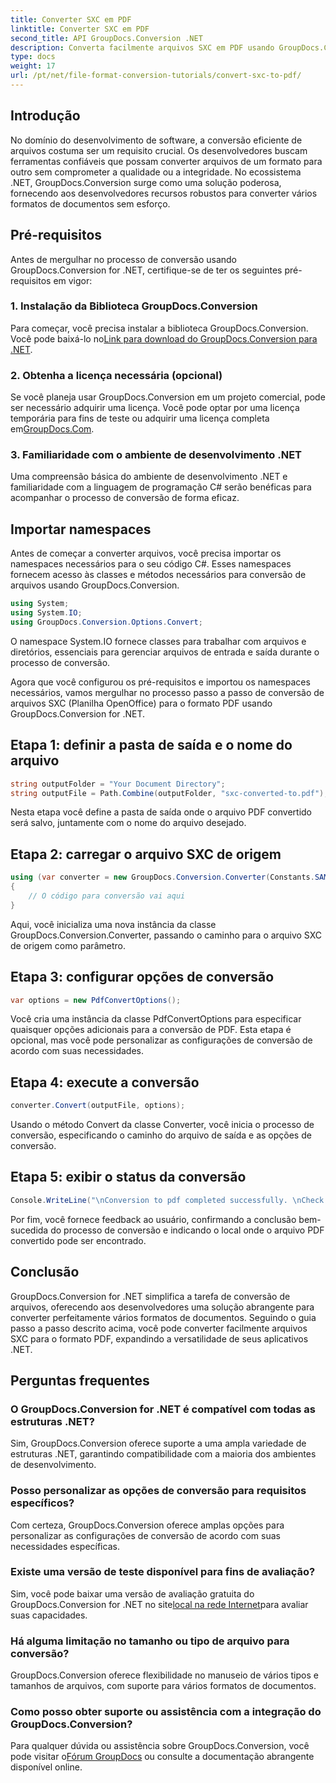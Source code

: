 ```yaml
---
title: Converter SXC em PDF
linktitle: Converter SXC em PDF
second_title: API GroupDocs.Conversion .NET
description: Converta facilmente arquivos SXC em PDF usando GroupDocs.Conversion for .NET. Personalize as opções de conversão para integração perfeita com seus aplicativos .NET.
type: docs
weight: 17
url: /pt/net/file-format-conversion-tutorials/convert-sxc-to-pdf/
---
```

## Introdução
No domínio do desenvolvimento de software, a conversão eficiente de arquivos costuma ser um requisito crucial. Os desenvolvedores buscam ferramentas confiáveis que possam converter arquivos de um formato para outro sem comprometer a qualidade ou a integridade. No ecossistema .NET, GroupDocs.Conversion surge como uma solução poderosa, fornecendo aos desenvolvedores recursos robustos para converter vários formatos de documentos sem esforço.
## Pré-requisitos
Antes de mergulhar no processo de conversão usando GroupDocs.Conversion for .NET, certifique-se de ter os seguintes pré-requisitos em vigor:
### 1. Instalação da Biblioteca GroupDocs.Conversion
 Para começar, você precisa instalar a biblioteca GroupDocs.Conversion. Você pode baixá-lo no[Link para download do GroupDocs.Conversion para .NET](https://releases.groupdocs.com/conversion/net/).
### 2. Obtenha a licença necessária (opcional)
Se você planeja usar GroupDocs.Conversion em um projeto comercial, pode ser necessário adquirir uma licença. Você pode optar por uma licença temporária para fins de teste ou adquirir uma licença completa em[GroupDocs.Com](https://purchase.groupdocs.com/buy).
### 3. Familiaridade com o ambiente de desenvolvimento .NET
Uma compreensão básica do ambiente de desenvolvimento .NET e familiaridade com a linguagem de programação C# serão benéficas para acompanhar o processo de conversão de forma eficaz.

## Importar namespaces
Antes de começar a converter arquivos, você precisa importar os namespaces necessários para o seu código C#. Esses namespaces fornecem acesso às classes e métodos necessários para conversão de arquivos usando GroupDocs.Conversion.

```csharp
using System;
using System.IO;
using GroupDocs.Conversion.Options.Convert;
```

O namespace System.IO fornece classes para trabalhar com arquivos e diretórios, essenciais para gerenciar arquivos de entrada e saída durante o processo de conversão.

Agora que você configurou os pré-requisitos e importou os namespaces necessários, vamos mergulhar no processo passo a passo de conversão de arquivos SXC (Planilha OpenOffice) para o formato PDF usando GroupDocs.Conversion for .NET.
## Etapa 1: definir a pasta de saída e o nome do arquivo
```csharp
string outputFolder = "Your Document Directory";
string outputFile = Path.Combine(outputFolder, "sxc-converted-to.pdf");
```
Nesta etapa você define a pasta de saída onde o arquivo PDF convertido será salvo, juntamente com o nome do arquivo desejado.
## Etapa 2: carregar o arquivo SXC de origem
```csharp
using (var converter = new GroupDocs.Conversion.Converter(Constants.SAMPLE_SXC))
{
    // O código para conversão vai aqui
}
```
Aqui, você inicializa uma nova instância da classe GroupDocs.Conversion.Converter, passando o caminho para o arquivo SXC de origem como parâmetro.
## Etapa 3: configurar opções de conversão
```csharp
var options = new PdfConvertOptions();
```
Você cria uma instância da classe PdfConvertOptions para especificar quaisquer opções adicionais para a conversão de PDF. Esta etapa é opcional, mas você pode personalizar as configurações de conversão de acordo com suas necessidades.
## Etapa 4: execute a conversão
```csharp
converter.Convert(outputFile, options);
```
Usando o método Convert da classe Converter, você inicia o processo de conversão, especificando o caminho do arquivo de saída e as opções de conversão.
## Etapa 5: exibir o status da conversão
```csharp
Console.WriteLine("\nConversion to pdf completed successfully. \nCheck output in {0}", outputFolder);
```
Por fim, você fornece feedback ao usuário, confirmando a conclusão bem-sucedida do processo de conversão e indicando o local onde o arquivo PDF convertido pode ser encontrado.

## Conclusão
GroupDocs.Conversion for .NET simplifica a tarefa de conversão de arquivos, oferecendo aos desenvolvedores uma solução abrangente para converter perfeitamente vários formatos de documentos. Seguindo o guia passo a passo descrito acima, você pode converter facilmente arquivos SXC para o formato PDF, expandindo a versatilidade de seus aplicativos .NET.
## Perguntas frequentes
### O GroupDocs.Conversion for .NET é compatível com todas as estruturas .NET?
Sim, GroupDocs.Conversion oferece suporte a uma ampla variedade de estruturas .NET, garantindo compatibilidade com a maioria dos ambientes de desenvolvimento.
### Posso personalizar as opções de conversão para requisitos específicos?
Com certeza, GroupDocs.Conversion oferece amplas opções para personalizar as configurações de conversão de acordo com suas necessidades específicas.
### Existe uma versão de teste disponível para fins de avaliação?
 Sim, você pode baixar uma versão de avaliação gratuita do GroupDocs.Conversion for .NET no site[local na rede Internet](https://releases.groupdocs.com/conversion/net/)para avaliar suas capacidades.
### Há alguma limitação no tamanho ou tipo de arquivo para conversão?
GroupDocs.Conversion oferece flexibilidade no manuseio de vários tipos e tamanhos de arquivos, com suporte para vários formatos de documentos.
### Como posso obter suporte ou assistência com a integração do GroupDocs.Conversion?
 Para qualquer dúvida ou assistência sobre GroupDocs.Conversion, você pode visitar o[Fórum GroupDocs](https://forum.groupdocs.com/c/conversion/11) ou consulte a documentação abrangente disponível online.